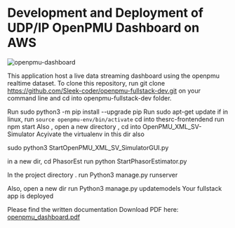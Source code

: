 # Development and Deployment of UDP/IP OpenPMU Dashboard on AWS

![openpmu-dashboard](https://github.com/user-attachments/assets/eedc8188-a7f6-4740-8323-72f4a4aac7f5)

This application host a live data streaming dashboard using the openpmu realtime dataset. To clone this repository, run git clone https://github.com/Sleek-coder/openpmu-fullstack-dev.git on your command line and cd into openpmu-fullstack-dev folder. 

Run sudo python3 -m pip install --upgrade pip
Run sudo apt-get update
if in linux, run `source openpmu-env/bin/activate`
cd  into thesrc-frontendend
run npm start
Also , open a new directory , cd into  OpenPMU_XML_SV-Simulator 
Acyivate the virtualenv in this dir also 

sudo python3 StartOpenPMU_XML_SV_SimulatorGUI.py

in a new dir, cd  PhasorEst 
run python  StartPhasorEstimator.py

In the project directory . run Python3  manage.py runserver 

Also,  open a new dir 
run Python3 manage.py updatemodels
 Your fullstack  app is deployed 

Please find the written documentation
Download PDF here:
[openpmu_dashboard.pdf](https://github.com/user-attachments/files/16824073/openpmu_dashboard.pdf)
